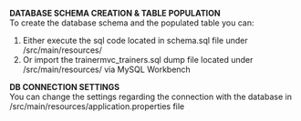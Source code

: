 **DATABASE SCHEMA CREATION & TABLE POPULATION**  
To create the database schema and the populated table you can:
1) Either execute the sql code located in schema.sql file under /src/main/resources/
2) Or import the trainermvc_trainers.sql dump file located under /src/main/resources/ via MySQL Workbench

**DB CONNECTION SETTINGS**  
You can change the settings regarding the connection with the database in /src/main/resources/application.properties file
